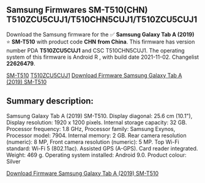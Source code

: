 <h2>Samsung Firmwares SM-T510(CHN) T510ZCU5CUJ1/T510CHN5CUJ1/T510ZCU5CUJ1</h2>
Download the Samsung firmware for the ✅ <strong>Samsung Galaxy Tab A (2019) </strong> ⭐ <strong>SM-T510</strong> with product code <strong>CHN</strong> <strong> from China</strong>. This firmware has version number PDA <strong>T510ZCU5CUJ1</strong> and CSC T510CHN5CUJ1. The operating system of this firmware is Android R , with build date 2021-11-02. Changelist <strong>22626479</strong>.


[SM-T510](https://samfirm.shop/samsung/model/SM-T510)
[T510ZCU5CUJ1](https://samfirm.shop/samsung/pda/T510ZCU5CUJ1)
[Download Firmware Samsung Galaxy Tab A (2019) SM-T510](https://samfirm.shop/samsung/firmware/470654)
<h2>Summary description:</h2>
<p>Samsung Galaxy Tab A (2019) SM-T510. Display diagonal: 25.6 cm (10.1"), Display resolution: 1920 x 1200 pixels. Internal storage capacity: 32 GB. Processor frequency: 1.8 GHz, Processor family: Samsung Exynos, Processor model: 7904. Internal memory: 2 GB. Rear camera resolution (numeric): 8 MP, Front camera resolution (numeric): 5 MP. Top Wi-Fi standard: Wi-Fi 5 (802.11ac). Assisted GPS (A-GPS). Card reader integrated. Weight: 469 g. Operating system installed: Android 9.0. Product colour: Silver</p>


[Download Firmware Samsung Galaxy Tab A (2019) SM-T510](https://samfirm.shop/samsung/firmware/470654)
